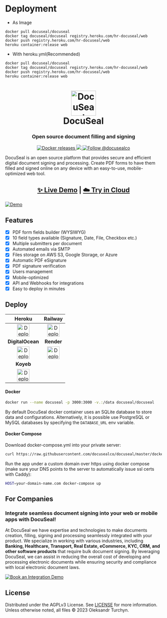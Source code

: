 # Deployment

- As Image
```
docker pull docuseal/docuseal
docker tag docuseal/docuseal registry.heroku.com/hr-docuseal/web
docker push registry.heroku.com/hr-docuseal/web
heroku container:release web
```

- With heroku.yml(Recommended)
```
docker pull docuseal/docuseal
docker tag docuseal/docuseal registry.heroku.com/hr-docuseal/web
docker push registry.heroku.com/hr-docuseal/web
heroku container:release web
```


<h1 align="center" style="border-bottom: none">
  <div>
    <a href="https://www.docuseal.co">
      <img  alt="DocuSeal" src="https://github.com/docusealco/docuseal/assets/5418788/c12cd051-81cd-4402-bc3a-92f2cfdc1b06" width="80" />
      <br>
    </a>
    DocuSeal
  </div>
</h1>
<h3 align="center">
  Open source document filling and signing
</h3>
<p align="center">
  <a href="https://hub.docker.com/r/docuseal/docuseal">
    <img alt="Docker releases" src="https://img.shields.io/docker/v/docuseal/docuseal">
  </a>
  <a href="https://discord.gg/qygYCDGck9">
    <img src="https://img.shields.io/discord/1125112641170448454?logo=discord"/>
  </a>
  <a href="https://twitter.com/intent/follow?screen_name=docusealco">
    <img src="https://img.shields.io/twitter/follow/docusealco?style=social" alt="Follow @docusealco" />
  </a>
</p>
<p>
DocuSeal is an open source platform that provides secure and efficient digital document signing and processing. Create PDF forms to have them filled and signed online on any device with an easy-to-use, mobile-optimized web tool.
</p>
<h2 align="center">
  <a href="https://demo.docuseal.co">✨ Live Demo</a>
  <span>|</span>
  <a href="https://docuseal.co/sign_up">☁️ Try in Cloud</a>
</h2>

[![Demo](https://github.com/docusealco/docuseal/assets/5418788/d8703ea3-361a-423f-8bfe-eff1bd9dbe14)](https://demo.docuseal.co)

## Features
- [x] PDF form fields builder (WYSIWYG)
- [x] 10 field types available (Signature, Date, File, Checkbox etc.)
- [x] Multiple submitters per document
- [x] Automated emails via SMTP
- [x] Files storage on AWS S3, Google Storage, or Azure
- [x] Automatic PDF eSignature
- [x] PDF signature verification
- [x] Users management
- [x] Mobile-optimized
- [x] API and Webhooks for integrations
- [x] Easy to deploy in minutes

## Deploy

|Heroku|Railway|
|:--:|:---:|
| [<img alt="Deploy on Heroku" src="https://www.herokucdn.com/deploy/button.svg" height="40">](https://heroku.com/deploy?template=https://github.com/docusealco/docuseal-heroku) | [<img alt="Deploy on Railway" src="https://railway.app/button.svg" height="40">](https://railway.app/template/IGoDnc?referralCode=ruU7JR)|
|**DigitalOcean**|**Render**|
| [<img alt="Deploy on DigitalOcean" src="https://www.deploytodo.com/do-btn-blue.svg" height="40">](https://cloud.digitalocean.com/apps/new?repo=https://github.com/docusealco/docuseal-digitalocean/tree/master&refcode=421d50f53990) | [<img alt="Deploy to Render" src="https://render.com/images/deploy-to-render-button.svg" height="40">](https://render.com/deploy?repo=https://github.com/docusealco/docuseal-render)
|**Koyeb**|  |
| [<img alt="Deploy on Koyeb" src="https://www.koyeb.com/static/images/deploy/button.svg" height="40">](https://app.koyeb.com/deploy?name=docuseal&type=docker&image=docker.io/docuseal/docuseal&env[PORT]=8000&env[DATABASE_URL]=CHANGE_ME&env[SECRET_KEY_BASE]=CHANGE_ME&ports=8000;http;/) |  |


#### Docker

```sh
docker run --name docuseal -p 3000:3000 -v.:/data docuseal/docuseal
```

By default DocuSeal docker container uses an SQLite database to store data and configurations. Alternatively, it is possible use PostgreSQL or MySQL databases by specifying the `DATABASE_URL` env variable.

#### Docker Compose

Download docker-compose.yml into your private server:
```sh
curl https://raw.githubusercontent.com/docusealco/docuseal/master/docker-compose.yml > docker-compose.yml
```

Run the app under a custom domain over https using docker compose (make sure your DNS points to the server to automatically issue ssl certs with Caddy):
```sh
HOST=your-domain-name.com docker-compose up
```

## For Companies
### Integrate seamless document signing into your web or mobile apps with DocuSeal!

At DocuSeal we have expertise and technologies to make documents creation, filling, signing and processing seamlessly integrated with your product. We specialize in working with various industries, including **Banking, Healthcare, Transport, Real Estate, eCommerce, KYC, CRM, and other software products** that require bulk document signing. By leveraging DocuSeal, we can assist in reducing the overall cost of developing and processing electronic documents while ensuring security and compliance with local electronic document laws.

[![Book an Integration Demo](https://cal.com/book-with-cal-dark.svg)](https://cal.com/docuseal)

## License

Distributed under the AGPLv3 License. See [LICENSE](https://github.com/docusealco/docuseal/blob/master/LICENSE) for more information.
Unless otherwise noted, all files © 2023 Oleksandr Turchyn.
